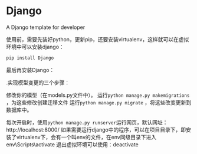 # Django
A Django template for developer

使用前，需要先装好python，更新pip，还要安装virtualenv，这样就可以在虚拟环境中可以安装django：
```bash
pip install Django
```
最后再安装Django：

.实现模型变更的三个步骤：

修改你的模型（在models.py文件中）。
运行`python manage.py makemigrations` ，为这些修改创建迁移文件
运行`python manage.py migrate` ，将这些改变更新到数据库中。

每次开启时，使用`python manage.py runserver`运行网页，默认网址：http://localhost:8000/
如果需要运行django中的程序，可以在项目目录下，即安装了virtualenv下，会有一个叫env的文件，在env同级目录下进入env\Scripts\activate
退出虚拟环境可以使用：deactivate


